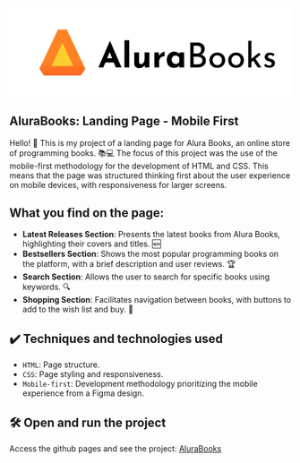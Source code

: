![Logo AluraBooks](src/Logo-title.png)
## AluraBooks: Landing Page - Mobile First

Hello! 👋 This is my project of a landing page for Alura Books, an online store of programming books. 📚💻
The focus of this project was the use of the mobile-first methodology for the development of HTML and CSS. This means that the page was structured thinking first about the user experience on mobile devices, with responsiveness for larger screens.

## What you find on the page:

- **Latest Releases Section**: Presents the latest books from Alura Books, highlighting their covers and titles. 🆕
- **Bestsellers Section**: Shows the most popular programming books on the platform, with a brief description and user reviews. 🏆
- **Search Section**: Allows the user to search for specific books using keywords. 🔍
- **Shopping Section**: Facilitates navigation between books, with buttons to add to the wish list and buy. 🛒

## ✔️ Techniques and technologies used

- `HTML`: Page structure.
- `CSS`: Page styling and responsiveness.
- `Mobile-first`: Development methodology prioritizing the mobile experience from a Figma design.

## 🛠️ Open and run the project

Access the github pages and see the project: [AluraBooks](https://leviljr.github.io/alurabooks/)